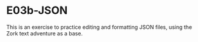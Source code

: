 # E03b-JSON
This is an exercise to practice editing and formatting JSON files, using the Zork text adventure as a base.
